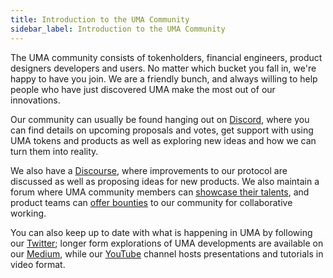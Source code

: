 ```yaml
---
title: Introduction to the UMA Community
sidebar_label: Introduction to the UMA Community
---
```


The UMA community consists of tokenholders, financial engineers, product designers developers and users. No matter which bucket you fall in, we're happy to have you join. We are a friendly bunch, and always willing to help people who have just discovered UMA make the most out of our innovations. 

Our community can usually be found hanging out on [Discord](https://discord.umaproject.org/),  where you can find details on upcoming proposals and votes, get support with using UMA tokens and products as well as exploring new ideas and how we can turn them into reality. 

We also have a [Discourse](https://discourse.umaproject.org/), where improvements to our protocol are discussed as well as proposing ideas for new products. We also maintain a forum where UMA community members can [showcase their talents](https://discourse.umaproject.org/c/finding-people/talent-available/24), and product teams can [offer bounties](https://discourse.umaproject.org/c/finding-people/opportunities-at-uma-collaborators/22) to our community for collaborative working. 

You can also keep up to date with what is happening in UMA by following our [Twitter](https://twitter.com/UMAprotocol); longer form explorations of UMA developments are available on our [Medium](https://medium.com/uma-project), while our [YouTube](https://www.youtube.com/channel/UC-3qS7FXxCd7gBMLttmTirw/playlists) channel hosts presentations and tutorials in video format.



